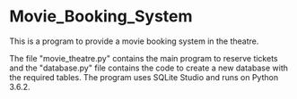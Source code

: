 # Movie_Booking_System
This is a program to provide a movie booking system in the theatre.

The file "movie_theatre.py" contains the main program to reserve tickets and the "database.py" file contains the code to create a new database with the required tables. The program uses SQLite Studio and runs on Python 3.6.2.
